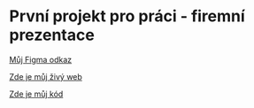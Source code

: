 # První projekt pro práci - firemní prezentace

[Můj Figma odkaz](https://www.figma.com/file/yswc906UNjzhqZ2w7dcgKv/Vrtek_L3---4P-projekt?node-id=0%3A1&t=UwvolWcovQxTmfWr-1)

[Zde je můj živý web](https://pslib-cz.github.io/2022l3web-pppp-adamvrtek/)

[Zde je můj kód](index.html)